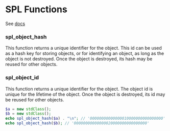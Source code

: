 # SPL Functions

See [docs](https://www.php.net/manual/en/ref.spl.php)

### spl_object_hash

This function returns a unique identifier for the object. 
This id can be used as a hash key for storing objects, or for identifying an object, 
as long as the object is not destroyed. 
Once the object is destroyed, its hash may be reused for other objects.

### spl_object_id

This function returns a unique identifier for the object. 
The object id is unique for the lifetime of the object. Once the object is destroyed, its id may be reused for other objects.

```php
$a = new stdClass();
$b = new stdClass();
echo spl_object_hash($a) . "\n"; // '00000000000000010000000000000000'
echo spl_object_hash($b); // '00000000000000020000000000000000'
```
